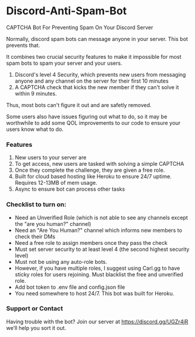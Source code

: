 # Discord-Anti-Spam-Bot

CAPTCHA Bot For Preventing Spam On Your Discord Server

Normally, discord spam bots can message anyone in your server. This bot prevents that.

It combines two crucial security features to make it impossible for most spam bots to spam your server and your users.

1. Discord's level 4 Security, which prevents new users from messaging anyone and any channel on the server for their first 10 minutes
2. A CAPTCHA check that kicks the new member if they can't solve it within 9 minutes.

Thus, most bots can't figure it out and are safetly removed.

Some users also have issues figuring out what to do, so it may be worthwhile to add some QOL improvements to our code to ensure your users know what to do.

### Features

1. New users to your server are
2. To get access, new users are tasked with solving a simple CAPTCHA
3. Once they complete the challenge, they are given a free role.
4. Built for cloud based hosting like Heroku to ensure 24/7 uptime. Requires 12-13MB of mem usage.
5. Async to ensure bot can process other tasks

### Checklist to turn on:

- Need an Unverified Role (which is not able to see any channels except the "are you human?" channel)
- Need an "Are You Human?" channel which informs new members to check their DMs
- Need a free role to assign members once they pass the check
- Must set server security to at least level 4 (the second highest security level)
- Must not be using any auto-role bots.
- However, if you have multiple roles, I suggest using Carl.gg to have sticky roles for users rejoining. Must blacklist the free and unverified role.
- Add bot token to .env file and config.json file
- You need somewhere to host 24/7. This bot was built for Heroku.

### Support or Contact

Having trouble with the bot? Join our server at https://discord.gg/UGZr4jR we’ll help you sort it out.
